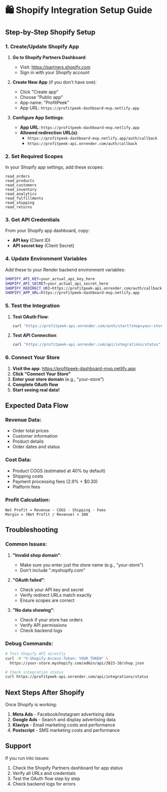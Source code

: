 # 🛍️ Shopify Integration Setup Guide

## **Step-by-Step Shopify Setup**

### **1. Create/Update Shopify App**

1. **Go to Shopify Partners Dashboard**:
   - Visit: https://partners.shopify.com
   - Sign in with your Shopify account

2. **Create New App** (if you don't have one):
   - Click "Create app"
   - Choose "Public app"
   - App name: "ProfitPeek"
   - App URL: `https://profitpeek-dashboard-mvp.netlify.app`

3. **Configure App Settings**:
   - **App URL**: `https://profitpeek-dashboard-mvp.netlify.app`
   - **Allowed redirection URL(s)**:
     - `https://profitpeek-dashboard-mvp.netlify.app/auth/callback`
     - `https://profitpeek-api.onrender.com/auth/callback`

### **2. Set Required Scopes**

In your Shopify app settings, add these scopes:

```
read_orders
read_products
read_customers
read_inventory
read_analytics
read_fulfillments
read_shipping
read_returns
```

### **3. Get API Credentials**

From your Shopify app dashboard, copy:
- **API key** (Client ID)
- **API secret key** (Client Secret)

### **4. Update Environment Variables**

Add these to your Render backend environment variables:

```bash
SHOPIFY_API_KEY=your_actual_api_key_here
SHOPIFY_API_SECRET=your_actual_api_secret_here
SHOPIFY_REDIRECT_URI=https://profitpeek-api.onrender.com/auth/callback
SHOPIFY_APP_URL=https://profitpeek-dashboard-mvp.netlify.app
```

### **5. Test the Integration**

1. **Test OAuth Flow**:
   ```bash
   curl "https://profitpeek-api.onrender.com/auth/start?shop=your-store.myshopify.com"
   ```

2. **Test API Connection**:
   ```bash
   curl "https://profitpeek-api.onrender.com/api/integrations/status"
   ```

### **6. Connect Your Store**

1. **Visit the app**: https://profitpeek-dashboard-mvp.netlify.app
2. **Click "Connect Your Store"**
3. **Enter your store domain** (e.g., "your-store")
4. **Complete OAuth flow**
5. **Start seeing real data!**

## **Expected Data Flow**

### **Revenue Data**:
- Order total prices
- Customer information
- Product details
- Order dates and status

### **Cost Data**:
- Product COGS (estimated at 40% by default)
- Shipping costs
- Payment processing fees (2.9% + $0.30)
- Platform fees

### **Profit Calculation**:
```
Net Profit = Revenue - COGS - Shipping - Fees
Margin = (Net Profit / Revenue) × 100
```

## **Troubleshooting**

### **Common Issues**:

1. **"Invalid shop domain"**:
   - Make sure you enter just the store name (e.g., "your-store")
   - Don't include ".myshopify.com"

2. **"OAuth failed"**:
   - Check your API key and secret
   - Verify redirect URLs match exactly
   - Ensure scopes are correct

3. **"No data showing"**:
   - Check if your store has orders
   - Verify API permissions
   - Check backend logs

### **Debug Commands**:

```bash
# Test Shopify API directly
curl -H "X-Shopify-Access-Token: YOUR_TOKEN" \
  https://your-store.myshopify.com/admin/api/2023-10/shop.json

# Check integration status
curl https://profitpeek-api.onrender.com/api/integrations/status
```

## **Next Steps After Shopify**

Once Shopify is working:
1. **Meta Ads** - Facebook/Instagram advertising data
2. **Google Ads** - Search and display advertising data  
3. **Klaviyo** - Email marketing costs and performance
4. **Postscript** - SMS marketing costs and performance

## **Support**

If you run into issues:
1. Check the Shopify Partners dashboard for app status
2. Verify all URLs and credentials
3. Test the OAuth flow step by step
4. Check backend logs for errors
